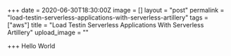 +++
date = 2020-06-30T18:30:00Z
image = []
layout = "post"
permalink = "load-testin-serverless-applications-with-serverless-artillery"
tags = ["aws"]
title = "Load Testin Serverless Applications With Serverless Artillery"
upload_image = ""

+++
Hello World